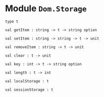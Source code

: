 
# Module `Dom.Storage`

```
type t
```
```
val getItem : string -> t -> string option
```
```
val setItem : string -> string -> t -> unit
```
```
val removeItem : string -> t -> unit
```
```
val clear : t -> unit
```
```
val key : int -> t -> string option
```
```
val length : t -> int
```
```
val localStorage : t
```
```
val sessionStorage : t
```